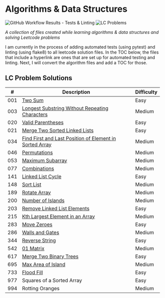 # Algorithms & Data Structures

![GitHub Workflow Results - Tests & Linting](https://github.com/andrewt110216/algorithms-and-data-structures/actions/workflows/run_tests_linting.yml/badge.svg) ![LC Problems](https://img.shields.io/badge/LC%20Problems-23-blue)

<!-- # OF LC PROBLEMS IS HARD CODED IN THE BADGE. UPDATE AS NEEDED -->

<em>A collection of files created while learning algorithms & data structures and solving Leetcode problems</em>

I am currently in the process of adding automated tests (using pytest) and linting (using flake8) to all leetcode solution files. In the TOC below, the files that include a hyperlink are ones that are set up for automated testing and linting. Next, I will convert the algorithm files and add a TOC for those.

## LC Problem Solutions

|  #  | Description | Difficulty |
| --- | --- | --- |
| 001 | [Two Sum](https://github.com/andrewt110216/algorithms-and-data-structures/blob/main/leetcode/p001_solution.py) | Easy |
| 003 | [Longest Substring Without Repeating Characters](https://github.com/andrewt110216/algorithms-and-data-structures/blob/main/leetcode/p003_solution.py) | Medium |
| 020 | [Valid Parentheses](https://github.com/andrewt110216/algorithms-and-data-structures/blob/main/leetcode/p020_solution.py) | Easy |
| 021 | [Merge Two Sorted Linked Lists](https://github.com/andrewt110216/algorithms-and-data-structures/blob/main/leetcode/p021_solution.py) | Easy |
| 034 | [Find First and Last Position of Element in Sorted Array](https://github.com/andrewt110216/algorithms-and-data-structures/blob/main/leetcode/p034_solution.py) | Medium |
| 046 | [Permutations](https://github.com/andrewt110216/algorithms-and-data-structures/blob/main/leetcode/p046_solution.py) | Medium |
| 053 | [Maximum Subarray](https://github.com/andrewt110216/algorithms-and-data-structures/blob/main/leetcode/p053_solution.py) | Medium |
| 077 | [Combinations](https://github.com/andrewt110216/algorithms-and-data-structures/blob/main/leetcode/p077_solution.py) | Medium |
| 141 | [Linked List Cycle](https://github.com/andrewt110216/algorithms-and-data-structures/blob/main/leetcode/p141_solution.py) | Easy |
| 148 | [Sort List](https://github.com/andrewt110216/algorithms-and-data-structures/blob/main/leetcode/p148_solution.py) | Medium |
| 189 | [Rotate Array](https://github.com/andrewt110216/algorithms-and-data-structures/blob/main/leetcode/p189_solution.py) | Medium |
| 200 | [Number of Islands](https://github.com/andrewt110216/algorithms-and-data-structures/blob/main/leetcode/p200_solution.py) | Medium |
| 203 | [Remove Linked List Elements](https://github.com/andrewt110216/algorithms-and-data-structures/blob/main/leetcode/p203_solution.py) | Easy |
| 215 | [Kth Largest Element in an Array](https://github.com/andrewt110216/algorithms-and-data-structures/blob/main/leetcode/p215_solution.py) | Medium |
| 283 | [Move Zeroes](https://github.com/andrewt110216/algorithms-and-data-structures/blob/main/leetcode/p283_solution.py) | Easy |
| 286 | [Walls and Gates](https://github.com/andrewt110216/algorithms-and-data-structures/blob/main/leetcode/p286_solution.py) | Medium |
| 344 | [Reverse String](https://github.com/andrewt110216/algorithms-and-data-structures/blob/main/leetcode/p344_solution.py) | Easy |
| 542 | [01 Matrix](https://github.com/andrewt110216/algorithms-and-data-structures/blob/main/leetcode/p542_solution.py) | Medium |
| 617 | [Merge Two Binary Trees](https://github.com/andrewt110216/algorithms-and-data-structures/blob/main/leetcode/p617_solution.py) | Easy |
| 695 | [Max Area of Island](https://github.com/andrewt110216/algorithms-and-data-structures/blob/main/leetcode/p695_solution.py) | Medium |
| 733 | [Flood Fill](https://github.com/andrewt110216/algorithms-and-data-structures/blob/main/leetcode/p733_solution.py) | Easy |
| 977 | Squares of a Sorted Array | Easy |
| 994 | Rotting Oranges | Medium |
